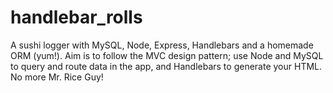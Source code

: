 # handlebar_rolls
A sushi logger with MySQL, Node, Express, Handlebars and a homemade ORM (yum!). Aim is to follow the MVC design pattern; use Node and MySQL to query and route data in the app, and Handlebars to generate your HTML. No more Mr. Rice Guy!

